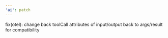 ```yaml
---
'ai': patch
---
```


fix(otel): change back toolCall attributes of input/output back to args/result for compatibility
